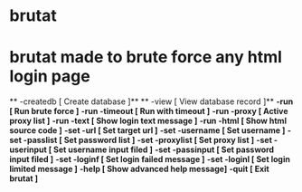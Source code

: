 # brutat

# brutat made to brute force any html login page 

** -createdb       [ Create database           ]**
** -view           [ View database record      ]**
**-run            [ Run brute force           ]**
**-run -timeout   [ Run with timeout          ]**
**-run -proxy     [ Active proxy list         ]**
**-run -text      [ Show login text message   ]**
**-run -html      [ Show html source code     ]**
**-set -url       [ Set target url            ]**
**-set -username  [ Set username              ]**
**-set -passlist  [ Set password list         ]**
**-set -proxylist [ Set proxy list            ]**
**-set -userinput [ Set username input filed  ]**
**-set -passinput [ Set password input filed  ]**
**-set -loginf    [ Set login failed message  ]**
**-set -loginl    [ Set login limited message ]**
**-help           [ Show advanced help message]**
**-quit           [ Exit brutat               ]**
